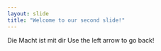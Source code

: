 ```yaml
---
layout: slide
title: "Welcome to our second slide!"
---
```

Die Macht ist mit dir
Use the left arrow to go back!
